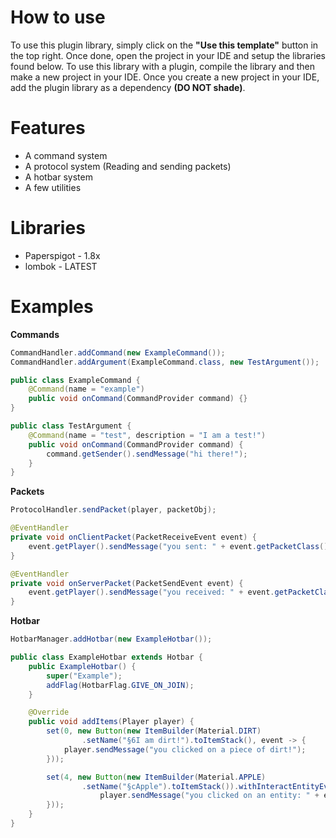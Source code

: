 # How to use
To use this plugin library, simply click on the **"Use this template"** button in the top right. Once done, open the project
in your IDE and setup the libraries found below. To use this library with a plugin, compile the library and then make a new
project in your IDE. Once you create a new project in your IDE, add the plugin library as a dependency **(DO NOT shade)**.

# Features
* A command system
* A protocol system (Reading and sending packets)
* A hotbar system
* A few utilities

# Libraries
* Paperspigot - 1.8x
* lombok - LATEST

# Examples

**Commands**
```java
CommandHandler.addCommand(new ExampleCommand());
CommandHandler.addArgument(ExampleCommand.class, new TestArgument());
```
```java
public class ExampleCommand {
    @Command(name = "example")
    public void onCommand(CommandProvider command) {}
}
```
```java
public class TestArgument {
    @Command(name = "test", description = "I am a test!")
    public void onCommand(CommandProvider command) {
        command.getSender().sendMessage("hi there!");
    }
}
```

**Packets**
```java
ProtocolHandler.sendPacket(player, packetObj);
```
```java
@EventHandler
private void onClientPacket(PacketReceiveEvent event) {
    event.getPlayer().sendMessage("you sent: " + event.getPacketClass().getClass().getSimpleName());
}

@EventHandler
private void onServerPacket(PacketSendEvent event) {
    event.getPlayer().sendMessage("you received: " + event.getPacketClass().getClass().getSimpleName());
}
```

**Hotbar**
```java
HotbarManager.addHotbar(new ExampleHotbar());
```
```java
public class ExampleHotbar extends Hotbar {
    public ExampleHotbar() {
        super("Example");
        addFlag(HotbarFlag.GIVE_ON_JOIN);
    }

    @Override
    public void addItems(Player player) {
        set(0, new Button(new ItemBuilder(Material.DIRT)
                .setName("§6I am dirt!").toItemStack(), event -> {
            player.sendMessage("you clicked on a piece of dirt!");
        }));

        set(4, new Button(new ItemBuilder(Material.APPLE)
                .setName("§cApple").toItemStack()).withInteractEntityEvent(event -> {
                    player.sendMessage("you clicked on an entity: " + event.getRightClicked().getType().name());
        }));
    }
}
```
